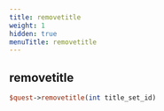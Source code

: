 ```yaml
---
title: removetitle
weight: 1
hidden: true
menuTitle: removetitle
---
```

## removetitle
```perl
$quest->removetitle(int title_set_id)
```